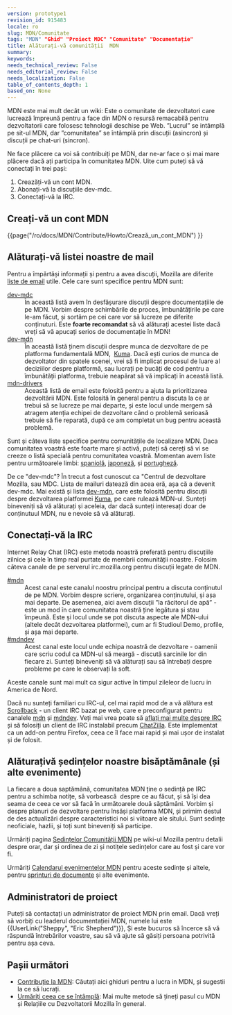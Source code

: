 ```yaml
---
version: prototype1
revision_id: 915483
locale: ro
slug: MDN/Comunitate
tags: "MDN" "Ghid" "Proiect MDC" "Comunitate" "Documentație"
title: Alăturați-vă comunității  MDN
summary: 
keywords: 
needs_technical_review: False
needs_editorial_review: False
needs_localization: False
table_of_contents_depth: 1
based_on: None
---
```

<p>MDN este mai mult decât un wiki: Este o comunitate de dezvoltatori care lucrează împreună pentru a face din MDN o resursă remacabilă pentru dezvoltatorii care folosesc tehnologii deschise pe Web. ”Lucrul” se intâmplă pe sit-ul MDN, dar ”comunitatea” se întâmplă prin discuții (asincron) și discuții pe chat-uri (sincron).</p>

<p>Ne face plăcere ca voi să contribuiți pe MDN, dar ne-ar face o și mai mare plăcere dacă ați participa în comunitatea MDN. Uite cum puteți să vă conectați în trei pași:</p>

<ol>
 <li>Creazăți-vă un cont MDN.</li>
 <li>Abonați-vă la discuțiile dev-mdc.</li>
 <li>Conectați-vă la IRC.</li>
</ol>

<h2 id="Creați-vă_un_cont_MDN">Creați-vă un cont MDN</h2>

<p>{{page("/ro/docs/MDN/Contribute/Howto/Crează_un_cont_MDN") }}</p>

<h2 id="Alăturați-vă_listei_noastre_de_mail">Alăturați-vă listei noastre de mail</h2>

<p>Pentru a împărtăși informații și pentru a avea discuții, Mozilla are diferite <a href="https://lists.mozilla.org/listinfo">liste de email</a> utile. Cele care sunt specifice pentru MDN sunt:</p>

<dl>
 <dt><a href="https://lists.mozilla.org/listinfo/dev-mdc">dev-mdc</a></dt>
 <dd>În această listă avem în desfășurare discuții despre documentațiile de pe MDN. Vorbim despre schimbările de proces, îmbunătățirile pe care le-am făcut, și sortăm pe cei care vor să lucreze pe diferite conținuturi. Este <strong>foarte recomandat</strong> să vă alăturați acestei liste dacă vreți să vă apucați serios de documentație în MDN!</dd>
 <dt><a href="https://lists.mozilla.org/listinfo/dev-mdn">dev-mdn</a></dt>
 <dd>În această listă ținem discuții despre munca de dezvoltare de pe platforma fundamentală MDN,&nbsp; <a href="/en-US/docs/Project:MDN/Kuma">Kuma</a>. Dacă ești curios de munca de dezvoltator din spatele scenei, vrei să fi implicat procesul de luare al deciziilor despre platformă, sau lucrați pe bucăți de cod pentru a îmbunătății platforma, trebuie neapărat să vă implicați în această listă.</dd>
 <dt><a href="https://lists.mozilla.org/listinfo/mdn-drivers">mdn-drivers</a></dt>
 <dd>Această listă de email este folosită pentru a ajuta la prioritizarea dezvoltării MDN. Este folosită în general pentru a discuta la ce ar trebui să se lucreze pe mai departe, și este locul unde mergem să atragem atenția echipei de dezvoltare când o problemă serioasă trebuie să fie reparată, după ce am completat un bug pentru această problemă.</dd>
</dl>

<p>Sunt și câteva liste specifice pentru comunitățile de localizare MDN. Daca comunitatea voastră este foarte mare și activă, puteți să cereți să vi se creeze o listă specială pentru comunitatea voastră. Momentan avem liste pentru următoarele limbi: <a href="https://lists.mozilla.org/listinfo/dev-mdc-es">spaniolă</a>, <a href="https://lists.mozilla.org/listinfo/dev-mdc-ja">japoneză</a>, și <a href="https://lists.mozilla.org/listinfo/dev-mdc-pt">portugheză</a>.</p>

<p>De ce "dev-mdc"? În trecut a fost cunoscut ca "Centrul de dezvoltare Mozilla, sau MDC. Lista de mailuri datează din acea eră, așa că a devenit dev-mdc. Mai există și lista <a href="https://lists.mozilla.org/listinfo/dev-mdn" title="https://lists.mozilla.org/listinfo/dev-mdn">dev-mdn</a>, care este folosită pentru discuții despre dezvoltarea platformei <a href="https://github.com/mozilla/kuma" title="https://github.com/mozilla/kuma">Kuma</a>, pe care rulează MDN-ul. Sunteți bineveniți să vă alăturați și aceleia, dar dacă sunteți interesați doar de conținutuul MDN, nu e nevoie să vă alăturați.</p>

<h2 id="Conectați-vă_la_IRC">Conectați-vă la IRC</h2>

<p>Internet Relay Chat (IRC) este metoda noastră preferată pentru discuțiile zilnice și cele în timp real purtate de membrii comunității noastre. Folosim câteva canale de pe serverul irc.mozilla.org pentru discuții legate de MDN.</p>

<dl>
 <dt><a href="irc://irc.mozilla.org/mdn" title="irc://irc.mozilla.org/mdn">#mdn</a></dt>
 <dd>Acest canal este canalul noostru principal pentru a discuta conținutul de pe MDN. Vorbim despre scriere, organizarea conținutului, și așa mai departe. De asemenea, aici avem discuții ”la răcitorul de apă” - este un mod în care comunitatea noastră ține legătura și stau împeună. Este și locul unde se pot discuta aspecte ale MDN-ului (altele decât dezvoltarea platformei), cum ar fi Studioul Demo, profile, și așa mai departe.</dd>
 <dt><a href="irc://irc.mozilla.org/mdndev" title="irc://irc.mozilla.org/mdndev">#mdndev</a></dt>
 <dd>Acest canal este locul unde echipa noastră de dezvoltare - oamenii care scriu codul ca MDN-ul să meargă - discută sarcinile lor din fiecare zi. Sunteți bineveniți să vă alăturați sau să întrebați despre probleme pe care le observați la soft.</dd>
</dl>

<p>Aceste canale sunt mai mult ca sigur active în timpul zileleor de lucru in America de Nord.</p>

<p>Dacă nu sunteți familiari cu IRC-ul, cel mai rapid mod de a vă alătura est <a href="http://scrollback.io/">Scrollback</a> - un client IRC bazat pe web, care e preconfigurat pentru canalele <a href="http://scrollback.io/mozdn/">mdn</a> și <a href="http://scrollback.io/mdndev/">mdndev</a>. Veți mai vrea poate să <a href="http://wiki.mozilla.org/IRC" title="http://wiki.mozilla.org/IRC">aflați mai multe despre IRC</a> și să folosiți un client de IRC instalabil precum <a href="https://addons.mozilla.org/en-US/firefox/addon/chatzilla/" title="https://addons.mozilla.org/en-US/firefox/addon/chatzilla/">ChatZilla</a>. Este implementat ca un add-on pentru Firefox, ceea ce îl face mai rapid și mai ușor de instalat și de folosit.</p>

<h2 id="Alăturațivă_ședințelor_noastre_bisăptămânale_(și_alte_evenimente)">Alăturațivă ședințelor noastre bisăptămânale (și alte evenimente)</h2>

<p>La fiecare a doua saptămână, comunitatea MDN ține o sedință pe IRC pentru a schimba notițe, să vorbească&nbsp; despre ce au făcut, și să își dea seama de ceea ce vor să facă în următoarele două săptămâni. Vorbim și despre planuri de dezvoltare pentru însăși platforma MDN, și primim destul de des actualizări despre caracteristici noi si viitoare ale sitului. Sunt sedințe neoficiale, hazlii, și toți sunt bineveniți să participe.</p>

<p>Urmăriți pagina <a href="https://wiki.mozilla.org/MDN/Community_meetings" title="https://wiki.mozilla.org/MDN/Community_meetings">Sedințelor Comunității MDN</a> pe wiki-ul Mozilla pentru detalii despre orar, dar și ordinea de zi și notițele sedințelor care au fost și care vor fi.</p>

<p>Urmăriți <a href="https://mail.mozilla.com/home/publiccalendar@mozilla.com/MDN_Events.html">Calendarul evenimentelor MDN</a> pentru aceste sedințe și altele, pentru <a href="https://wiki.mozilla.org/MDN/Doc_Sprints">sprinturi de documente</a> și alte evenimente.</p>

<h2 id="Administratori_de_proiect">Administratori de proiect</h2>

<p>Puteți să contactați un administrator de proiect MDN prin email. Dacă vreți să vorbiți cu leaderul documentației MDN, numele lui este {{UserLink("Sheppy", "Eric Shepherd")}}, Și este bucuros să încerce să vă răspundă întrebărilor voastre, sau să vă ajute să găsiți persoana potrivită pentru așa ceva.</p>

<h2 id="Pașii_următori">Pașii următori</h2>

<ul>
 <li><a href="https://developer.mozilla.org/ro/docs/MDN/Contribute" title="/en-US/docs/Project:MDN/Contributing">Contribuție la MDN</a>: Căutați aici ghiduri pentru a lucra in MDN, și sugestii la ce să lucrați.</li>
 <li><a href="/en-US/docs/Project:MDN/Contributing/Follow_what_s_happening" title="/en-US/docs/Project:MDN/Contributing/Follow_what_s_happening">Urmăriți ceea ce se întâmplă</a>: Mai multe metode să țineți pasul cu MDN și Relațiile cu Dezvoltatorii Mozilla în general.</li>
</ul>

